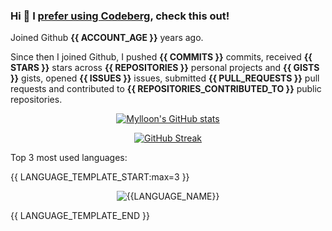 ### Hi 👋 I [prefer using Codeberg](https://codeberg.org/Mylloon/Mylloon), check this out!

Joined Github **{{ ACCOUNT_AGE }}** years ago.

Since then I joined Github, I pushed **{{ COMMITS }}** commits, received **{{ STARS }}** stars across **{{ REPOSITORIES }}** personal projects and **{{ GISTS }}** gists, opened **{{ ISSUES }}** issues, submitted **{{ PULL_REQUESTS }}** pull requests and contributed to **{{ REPOSITORIES_CONTRIBUTED_TO }}** public repositories.

<p align="center">
    <a href="https://github-readme-stats.vercel.app/">
        <img src="https://github-readme-stats.vercel.app/api?username=Mylloon&show_icons=true&theme=dracula" alt="Mylloon's GitHub stats">
    </a>
</p>

<p align="center">
    <a href="https://git.io/streak-stats">
        <img src="https://github-readme-streak-stats.herokuapp.com?user=Mylloon&theme=dracula&date_format=j%20M%5B%20Y%5D" alt="GitHub Streak">
    </a>
</p>

Top 3 most used languages:

{{ LANGUAGE_TEMPLATE_START:max=3 }}
<p align="center">
    <img src="https://img.shields.io/static/v1?style=flat-square&label=%E2%A0%80&color=555&labelColor={{LANGUAGE_COLOR:uri}}&message={{LANGUAGE_NAME:uri}}%EF%B8%B1{{LANGUAGE_PERCENT:uri}}%25" alt="{{LANGUAGE_NAME}}">
</p>
{{ LANGUAGE_TEMPLATE_END }}
